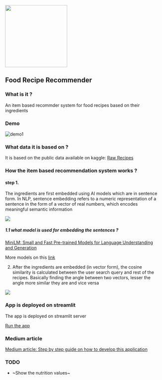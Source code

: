 <img src='https://github.com/kavyajeetbora/recipe_recommender/blob/22d2834d70d2fe6b40b77e6559221c6028edf12b/images/logo-no-background.png' height=200/>

## Food Recipe Recommender

### What is it ?

An item based recommder system for food recipes based on their ingredients

### Demo

![demo1](https://github.com/kavyajeetbora/recipe_recommender/assets/38955297/19a0da9c-2b88-4c84-9b91-4321f2397ed9)

### What data it is based on ?

It is based on the public data available on kaggle: [Raw Recipes](https://www.kaggle.com/code/aayushmishra1512/food-recommender/input?select=RAW_recipes.csv)

### How the item based recommendation system works ?

#### step 1.

The ingredients are first embedded using AI models which are in sentence form. In NLP, sentence embedding refers to a numeric representation of a sentence in the form of a vector of real numbers, which encodes meaningful semantic information

![](https://miro.medium.com/v2/resize:fit:828/format:webp/1*ytRLNPOlDQ7kV6XhwH4baA.png)

##### 1.1 what model is used for embedding the sentences ?

[MiniLM: Small and Fast Pre-trained Models for Language Understanding and Generation](https://huggingface.co/microsoft/MiniLM-L12-H384-uncased)

More models on this [link](https://www.sbert.net/docs/pretrained_models.html#model-overview)

2. After the ingredients are embedded (in vector form), the cosine similarity is calculated between the user search query and rest of the recipes. Basically finding the angle between two vectors, lesser the angle more similar they are and vice versa

![](https://storage.googleapis.com/lds-media/images/cosine-similarity-vectors.original.jpg)

### App is deployed on streamlit

The app is deployed on streamlit server

[Run the app](https://kavyajeetbora-recipe-recommender-app-bo2dv0.streamlit.app/)

### Medium article
[Medium article: Step by step guide on how to develop this application](https://medium.com/@kavyajeetbora/create-a-food-recipe-recommender-application-using-sentence-transformer-model-and-streamlit-aea2141a4599)

### TODO

- ~Show the nutrition values~
